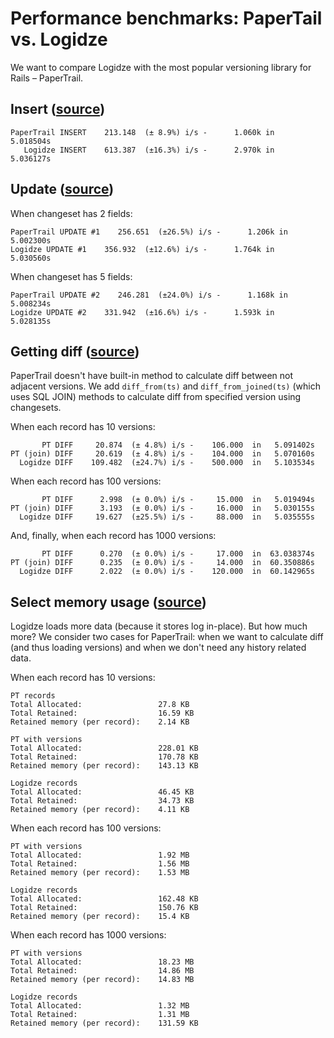 # Performance benchmarks: PaperTail vs. Logidze

We want to compare Logidze with the most popular versioning library for Rails – PaperTrail.


## Insert ([source](insert_bench.rb))

```
PaperTrail INSERT    213.148  (± 8.9%) i/s -      1.060k in   5.018504s
   Logidze INSERT    613.387  (±16.3%) i/s -      2.970k in   5.036127s
```


## Update ([source](update_bench.rb))

When changeset has 2 fields:

```
PaperTrail UPDATE #1    256.651  (±26.5%) i/s -      1.206k in   5.002300s
Logidze UPDATE #1    356.932  (±12.6%) i/s -      1.764k in   5.030560s
```

When changeset has 5 fields:

```
PaperTrail UPDATE #2    246.281  (±24.0%) i/s -      1.168k in   5.008234s
Logidze UPDATE #2    331.942  (±16.6%) i/s -      1.593k in   5.028135s
```

## Getting diff ([source](diff_bench.rb))

PaperTrail doesn't have built-in method to calculate diff between not adjacent versions.
We add `diff_from(ts)` and `diff_from_joined(ts)` (which uses SQL JOIN) methods to calculate diff from specified version using changesets.

When each record has 10 versions:

```
       PT DIFF     20.874  (± 4.8%) i/s -    106.000  in   5.091402s
PT (join) DIFF     20.619  (± 4.8%) i/s -    104.000  in   5.070160s
  Logidze DIFF    109.482  (±24.7%) i/s -    500.000  in   5.103534s
```

When each record has 100 versions:

```
       PT DIFF      2.998  (± 0.0%) i/s -     15.000  in   5.019494s
PT (join) DIFF      3.193  (± 0.0%) i/s -     16.000  in   5.030155s
  Logidze DIFF     19.627  (±25.5%) i/s -     88.000  in   5.035555s
```

And, finally, when each record has 1000 versions:

```
       PT DIFF      0.270  (± 0.0%) i/s -     17.000  in  63.038374s
PT (join) DIFF      0.235  (± 0.0%) i/s -     14.000  in  60.350886s
  Logidze DIFF      2.022  (± 0.0%) i/s -    120.000  in  60.142965s
```

## Select memory usage ([source](memory_profile.rb))

Logidze loads more data (because it stores log in-place). But how much more?
We consider two cases for PaperTrail: when we want to calculate diff (and thus loading versions) and when we don't need any history related data.

When each record has 10 versions:

```
PT records
Total Allocated:                 27.8 KB
Total Retained:                  16.59 KB
Retained memory (per record):    2.14 KB

PT with versions
Total Allocated:                 228.01 KB
Total Retained:                  170.78 KB
Retained memory (per record):    143.13 KB

Logidze records
Total Allocated:                 46.45 KB
Total Retained:                  34.73 KB
Retained memory (per record):    4.11 KB
```

When each record has 100 versions:

```
PT with versions
Total Allocated:                 1.92 MB
Total Retained:                  1.56 MB
Retained memory (per record):    1.53 MB

Logidze records
Total Allocated:                 162.48 KB
Total Retained:                  150.76 KB
Retained memory (per record):    15.4 KB
```

When each record has 1000 versions:

```
PT with versions
Total Allocated:                 18.23 MB
Total Retained:                  14.86 MB
Retained memory (per record):    14.83 MB

Logidze records
Total Allocated:                 1.32 MB
Total Retained:                  1.31 MB
Retained memory (per record):    131.59 KB
```
